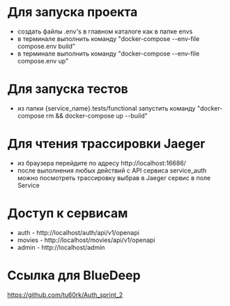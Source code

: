 # Для запуска проекта
- создать файлы .env's в главном каталоге как в папке envs
- в терминале выполнить команду "docker-compose --env-file compose.env build"
- в терминале выполнить команду "docker-compose --env-file compose.env up"


# Для запуска тестов
- из папки {service_name}.tests/functional запустить команду "docker-compose rm && docker-compose up --build"


# Для чтения трассировки Jaeger
- из браузера перейдите по адресу http://localhost:16686/
- после выполнения любых действий с API сервиса service_auth можно посмотреть трассировку выбрав в Jaeger сервис в поле Service

# Доступ к сервисам
- auth - http://localhost/auth/api/v1/openapi
- movies - http://localhost/movies/api/v1/openapi
- admin - http://localhost/admin

# Ссылка для BlueDeep
https://github.com/tu60rk/Auth_sprint_2
